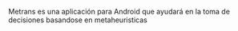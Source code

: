 Metrans es una aplicación para Android que ayudará en la toma de decisiones basandose en metaheuristicas
